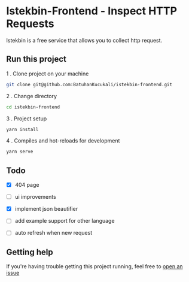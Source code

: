 # Istekbin-Frontend - Inspect HTTP Requests

Istekbin is a free service that allows you to collect http request.

## Run this project

1 . Clone project on your machine
```bash
git clone git@github.com:BatuhanKucukali/istekbin-frontend.git
```
2 . Change directory
```bash
cd istekbin-frontend
```
3 . Project setup
```bash
yarn install
```
4 . Compiles and hot-reloads for development
```bash
yarn serve
```

## Todo

- [x] 404 page
- [ ] ui improvements
- [x] implement json beautifier
- [ ] add example support for other language
- [ ] auto refresh when new request


## Getting help

If you're having trouble getting this project running, feel free to [open an issue](https://github.com/BatuhanKucukali/istekbin-frontend/issues/new)
